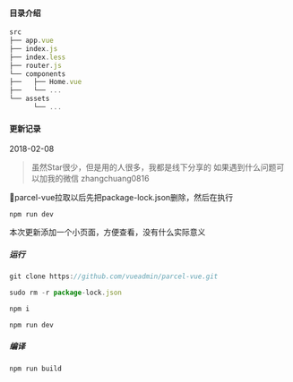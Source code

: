 #### 目录介绍
```js
src
├── app.vue
├── index.js
├── index.less
├── router.js
└── components
├──   ├── Home.vue
├──   └── ...
└── assets
      └── ...
```


#### 更新记录

2018-02-08

> 虽然Star很少，但是用的人很多，我都是线下分享的
> 如果遇到什么问题可以加我的微信 zhangchuang0816

parcel-vue拉取以后先把package-lock.json删除，然后在执行

`npm run dev`

本次更新添加一个小页面，方便查看，没有什么实际意义



##### 运行
```js
git clone https://github.com/vueadmin/parcel-vue.git

sudo rm -r package-lock.json

npm i

npm run dev
```

##### 编译
```js
npm run build
```